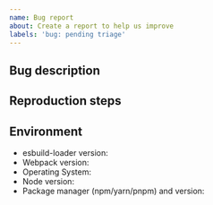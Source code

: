 ```yaml
---
name: Bug report
about: Create a report to help us improve
labels: 'bug: pending triage'
---
```


## Bug description
<!--

A clear and concise description of what the expected behavior is and what happened instead.

-->

## Reproduction steps
<!--

Providing reproduction steps are crucial for communicating the problem.

Please open a PR with a failing test case or provide a link to a repo that can reproduce the problem you ran into.

Keep your reproductions minimal. Follow guidelines here: https://stackoverflow.com/help/minimal-reproducible-example

-->

## Environment

- esbuild-loader version:
- Webpack version:
- Operating System:
- Node version:
- Package manager (npm/yarn/pnpm) and version:
